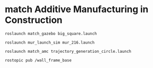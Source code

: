 # match Additive Manufacturing in Construction

```roslaunch match_gazebo big_square.launch```


```roslaunch mur_launch_sim mur_216.launch```


```roslaunch match_amc trajectory_generation_circle.launch```


```rostopic pub /wall_frame_base```